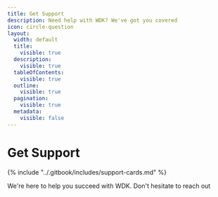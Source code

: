 ```yaml
---
title: Get Support
description: Need help with WDK? We've got you covered
icon: circle-question
layout:
  width: default
  title:
    visible: true
  description:
    visible: true
  tableOfContents:
    visible: true
  outline:
    visible: true
  pagination:
    visible: true
  metadata:
    visible: false
---
```


# Get Support

{% include "../.gitbook/includes/support-cards.md" %}


We're here to help you succeed with WDK. Don't hesitate to reach out
